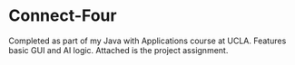 # Connect-Four
Completed as part of my Java with Applications course at UCLA. Features basic GUI and AI logic. Attached is the project assignment.
